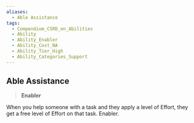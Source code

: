 ```yaml
---
aliases:
  - Able Assistance
tags:
  - Compendium_CSRD_en_Abilities
  - Ability
  - Ability_Enabler
  - Ability_Cost_NA
  - Ability_Tier_High
  - Ability_Categories_Support
---
```

  
    
## Able Assistance    
>**Enabler**  
    
When you help someone with a task and they apply a level of Effort, they get a free level of Effort on that task. Enabler.